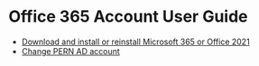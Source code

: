 # Office 365 Account User Guide

- [Download and install or reinstall Microsoft 365 or Office 2021](install-microsoft365.md)
- [Change PERN AD account](password.md)